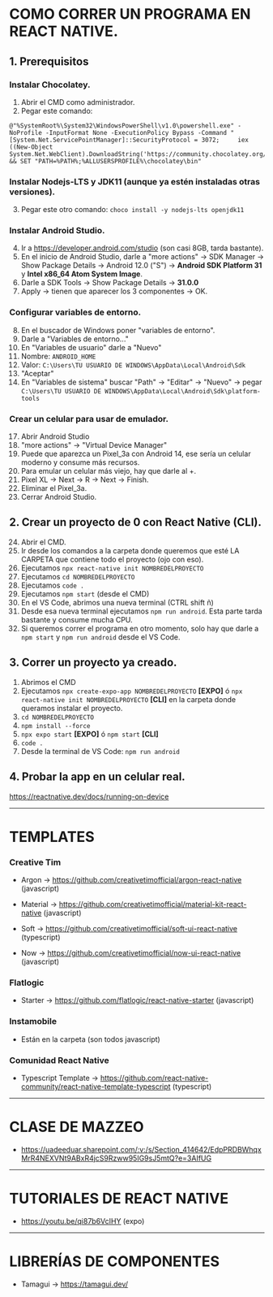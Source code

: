 # COMO CORRER UN PROGRAMA EN REACT NATIVE.
## 1. Prerequisitos
### Instalar Chocolatey.
  1. Abrir el CMD como administrador.
  2. Pegar este comando:
    
    @"%SystemRoot%\System32\WindowsPowerShell\v1.0\powershell.exe" -NoProfile -InputFormat None -ExecutionPolicy Bypass -Command "[System.Net.ServicePointManager]::SecurityProtocol = 3072;     iex ((New-Object         System.Net.WebClient).DownloadString('https://community.chocolatey.org/install.ps1'))" && SET "PATH=%PATH%;%ALLUSERSPROFILE%\chocolatey\bin"
      
### Instalar Nodejs-LTS y JDK11 (aunque ya estén instaladas otras versiones).
  3. Pegar este otro comando: `choco install -y nodejs-lts openjdk11`
### Instalar Android Studio.
  4. Ir a https://developer.android.com/studio (son casi 8GB, tarda bastante).
  5. En el inicio de Android Studio, darle a "more actions" -> SDK Manager -> Show Package Details -> Android 12.0 ("S") -> **Android SDK Platform 31** y **Intel x86_64 Atom System Image**.
  6. Darle a SDK Tools -> Show Package Details -> **31.0.0**
  7. Apply -> tienen que aparecer los 3 componentes -> OK.

### Configurar variables de entorno.
  8. En el buscador de Windows poner "variables de entorno".
  9. Darle a "Variables de entorno..."
  10. En "Variables de usuario" darle a "Nuevo"
  11. Nombre: `ANDROID_HOME`
  12. Valor: `C:\Users\TU USUARIO DE WINDOWS\AppData\Local\Android\Sdk`
  13. "Aceptar"
  14. En "Variables de sistema" buscar "Path" -> "Editar" -> "Nuevo" -> pegar `C:\Users\TU USUARIO DE WINDOWS\AppData\Local\Android\Sdk\platform-tools`

### Crear un celular para usar de emulador.
  17. Abrir Android Studio
  18. "more actions" -> "Virtual Device Manager"
  19. Puede que aparezca un Pixel_3a con Android 14, ese sería un celular moderno y consume más recursos.
  20. Para emular un celular más viejo, hay que darle al +.
  21. Pixel XL -> Next -> R -> Next -> Finish.
  22. Eliminar el Pixel_3a.
  23. Cerrar Android Studio.

## 2. Crear un proyecto de 0 con React Native (CLI).
  24. Abrir el CMD.
  25. Ir desde los comandos a la carpeta donde queremos que esté LA CARPETA que contiene todo el proyecto (ojo con eso).
  26. Ejecutamos `npx react-native init NOMBREDELPROYECTO`
  27. Ejecutamos `cd NOMBREDELPROYECTO`
  28. Ejecutamos `code .`
  29. Ejecutamos `npm start` (desde el CMD)
  30. En el VS Code, abrimos una nueva terminal (CTRL shift ñ)
  31. Desde esa nueva terminal ejecutamos `npm run android`. Esta parte tarda bastante y consume mucha CPU.
  32. Si queremos correr el programa en otro momento, solo hay que darle a `npm start` y `npm run android` desde el VS Code.

## 3. Correr un proyecto ya creado.
  1. Abrimos el CMD
  2. Ejecutamos `npx create-expo-app NOMBREDELPROYECTO` **[EXPO]** ó `npx react-native init NOMBREDELPROYECTO` **[CLI]** en la carpeta donde queramos instalar el proyecto.
  3. `cd NOMBREDELPROYECTO`
  4. `npm install --force`
  5. `npx expo start` **[EXPO]** ó `npm start` **[CLI]**
  6. `code .`
  7. Desde la terminal de VS Code: `npm run android`
    

## 4. Probar la app en un celular real.
https://reactnative.dev/docs/running-on-device

---
# TEMPLATES


### Creative Tim
* Argon -> https://github.com/creativetimofficial/argon-react-native (javascript)

* Material -> https://github.com/creativetimofficial/material-kit-react-native (javascript)

* Soft -> https://github.com/creativetimofficial/soft-ui-react-native (typescript)

* Now -> https://github.com/creativetimofficial/now-ui-react-native (javascript)

### Flatlogic
* Starter -> https://github.com/flatlogic/react-native-starter (javascript)

### Instamobile
* Están en la carpeta (son todos javascript)

### Comunidad React Native
* Typescript Template -> https://github.com/react-native-community/react-native-template-typescript (typescript)
---
# CLASE DE MAZZEO
* https://uadeeduar.sharepoint.com/:v:/s/Section_414642/EdpPRDBWhqxMrR4NEXVNt9ABxR4jcS9Rzww95IG9sJ5mtQ?e=3AIfUG
---
# TUTORIALES DE REACT NATIVE
* https://youtu.be/qi87b6VcIHY (expo)
---
# LIBRERÍAS DE COMPONENTES
* Tamagui -> https://tamagui.dev/
